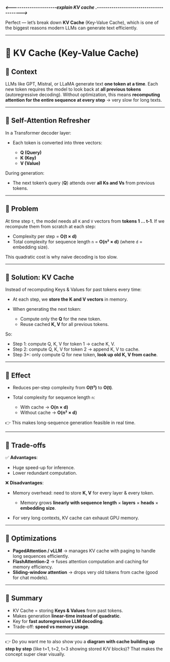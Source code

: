 ***<----------------------explain KV cache .---------------------------------------->***

Perfect — let’s break down **KV Cache** (Key-Value Cache), which is one of the biggest reasons modern LLMs can generate text efficiently.

---

# 🧠 KV Cache (Key-Value Cache)

## 🔹 Context

LLMs like GPT, Mistral, or LLaMA generate text **one token at a time**.
Each new token requires the model to look back at **all previous tokens** (autoregressive decoding).
Without optimization, this means **recomputing attention for the entire sequence at every step** → very slow for long texts.

---

## 🔹 Self-Attention Refresher

In a Transformer decoder layer:

* Each token is converted into three vectors:

  * **Q (Query)**
  * **K (Key)**
  * **V (Value)**

During generation:

* The next token’s query (**Q**) attends over **all Ks and Vs** from previous tokens.

---

## 🔹 Problem

At time step `t`, the model needs all `K` and `V` vectors from **tokens 1 … t-1**.
If we recompute them from scratch at each step:

* Complexity per step = **O(t × d)**
* Total complexity for sequence length `n` = **O(n² × d)**
  (where `d` = embedding size).

This quadratic cost is why naive decoding is too slow.

---

## 🔹 Solution: KV Cache

Instead of recomputing Keys & Values for past tokens every time:

* At each step, we **store the K and V vectors** in memory.
* When generating the next token:

  * Compute only the **Q** for the new token.
  * Reuse cached **K, V** for all previous tokens.

So:

* Step 1: compute Q, K, V for token 1 → cache K, V.
* Step 2: compute Q, K, V for token 2 → append K, V to cache.
* Step 3+: only compute Q for new token, **look up old K, V from cache**.

---

## 🔹 Effect

* Reduces per-step complexity from **O(t²)** to **O(t)**.
* Total complexity for sequence length `n`:

  * With cache → **O(n × d)**
  * Without cache → **O(n² × d)**

👉 This makes long-sequence generation feasible in real time.

---

## 🔹 Trade-offs

✅ **Advantages**:

* Huge speed-up for inference.
* Lower redundant computation.

❌ **Disadvantages**:

* Memory overhead: need to store **K, V** for every layer & every token.

  * Memory grows **linearly with sequence length** × **layers** × **heads** × **embedding size**.
* For very long contexts, KV cache can exhaust GPU memory.

---

## 🔹 Optimizations

* **PagedAttention / vLLM** → manages KV cache with paging to handle long sequences efficiently.
* **FlashAttention-2** → fuses attention computation and caching for memory efficiency.
* **Sliding-window attention** → drops very old tokens from cache (good for chat models).

---

## 🔹 Summary

* KV Cache = storing **Keys & Values** from past tokens.
* Makes generation **linear-time instead of quadratic**.
* Key for **fast autoregressive LLM decoding**.
* Trade-off: **speed vs memory usage**.

---

👉 Do you want me to also show you a **diagram with cache building up step by step** (like t=1, t=2, t=3 showing stored K/V blocks)? That makes the concept super clear visually.
